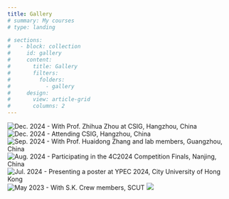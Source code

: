 ```yaml
---
title: Gallery
# summary: My courses
# type: landing

# sections:
#   - block: collection
#     id: gallery
#     content:
#       title: Gallery
#       filters:
#         folders:
#           - gallery
#     design:
#       view: article-grid
#       columns: 2
---
```



<!-- ## Gallery -->

![](2024-12-14.jpg "Dec. 2024 - With Prof. Zhihua Zhou at CSIG, Hangzhou, China")
![](2024-12-13.jpg "Dec. 2024 - Attending CSIG, Hangzhou, China")
![](2024-09-10.jpg "Sep. 2024 - With Prof. Huaidong Zhang and lab members, Guangzhou, China")
![](2024-08-12.jpg "Aug. 2024 - Participating in the 4C2024 Competition Finals, Nanjing, China")
![](2024-07-21.jpg "Jul. 2024 - Presenting a poster at YPEC 2024, City University of Hong Kong")
![](2023-05-13.jpg "May 2023 - With S.K. Crew members, SCUT")
![](2021-xx-xx.jpg "")

